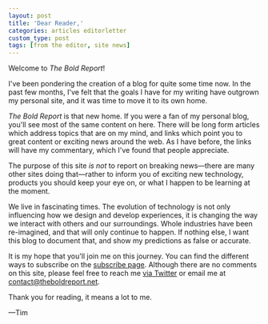```yaml
---
layout: post
title: 'Dear Reader,'
categories: articles editorletter
custom_type: post
tags: [from the editor, site news]
---
```

Welcome to *The Bold Report*!

I've been pondering the creation of a blog for quite some time now. In the past few months, I've felt that the goals I have for my writing have outgrown my personal site, and it was time to move it to its own home.

*The Bold Report* is that new home. If you were a fan of my personal blog, you'll see most of the same content on here. There will be long form articles which address topics that are on my mind, and links which point you to great content or exciting news around the web. As I have before, the links will have my commentary, which I've found that people appreciate.

The purpose of this site *is not* to report on breaking news—there are many other sites doing that—rather to inform you of exciting new technology, products you should keep your eye on, or what I happen to be learning at the moment.

We live in fascinating times. The evolution of technology is not only influencing how we design and develop experiences, it is changing the way we interact with others and our surroundings. Whole industries have been re-imagined, and that will only continue to happen. If nothing else, I want this blog to document that, and show my predictions as false or accurate.

It is my hope that you'll join me on this journey. You can find the different ways to subscribe on the [subscribe page](/subscribe/). Although there are no comments on this site, please feel free to reach me [via Twitter](https://twitter.com/smithtimmytim) or email me at <contact@theboldreport.net>.

Thank you for reading, it means a lot to me.

—Tim
